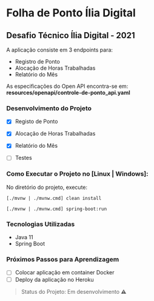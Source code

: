 # Folha de Ponto Ília Digital
## Desafio Técnico Ília Digital - 2021

A aplicação consiste em 3 endpoints para:
- Registro de Ponto
- Alocação de Horas Trabalhadas
- Relatório do Mês

As especificações do Open API encontra-se em: **resources/openapi/controle-de-ponto_api.yaml**

### Desenvolvimento do Projeto

- [X] Registo de Ponto
- [X] Alocação de Horas Trabalhadas
- [X] Relatório do Mês
- [ ] Testes


### Como Executar o Projeto no [Linux | Windows]:

No diretório do projeto, execute:

```
[./mvnw | ./mvnw.cmd] clean install
```
```
[./mvnw | ./mvnw.cmd] spring-boot:run
```

### Tecnologias Utilizadas
- Java 11
- Spring Boot

### Próximos Passos para Aprendizagem

- [ ] Colocar aplicação em container Docker
- [ ] Deploy da aplicação no Heroku

> Status do Projeto: Em desenvolvimento :warning: